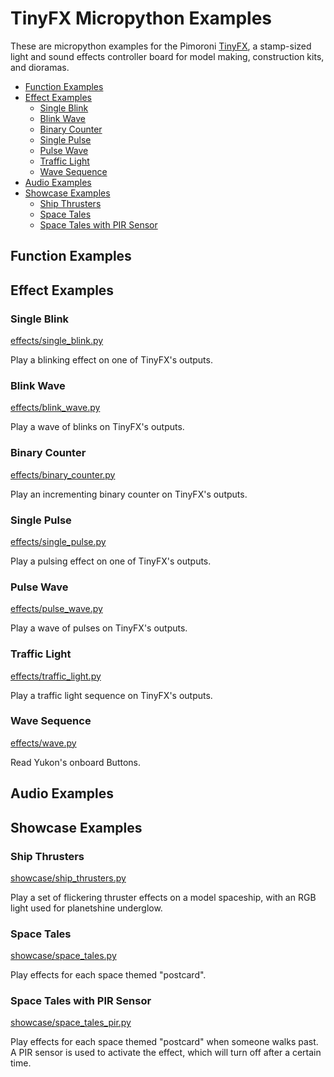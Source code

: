 # TinyFX Micropython Examples <!-- omit in toc -->

These are micropython examples for the Pimoroni [TinyFX](https://shop.pimoroni.com/products/tiny_fx), a stamp-sized light and sound effects controller board for model making, construction kits, and dioramas.

- [Function Examples](#function-examples)
- [Effect Examples](#effect-examples)
  - [Single Blink](#single-blink)
  - [Blink Wave](#blink-wave)
  - [Binary Counter](#binary-counter)
  - [Single Pulse](#single-pulse)
  - [Pulse Wave](#pulse-wave)
  - [Traffic Light](#traffic-light)
  - [Wave Sequence](#wave-sequence)
- [Audio Examples](#audio-examples)
- [Showcase Examples](#showcase-examples)
  - [Ship Thrusters](#ship-thrusters)
  - [Space Tales](#space-tales)
  - [Space Tales with PIR Sensor](#space-tales-with-pir-sensor)


## Function Examples



## Effect Examples

### Single Blink
[effects/single_blink.py](effects/single_blink.py)

Play a blinking effect on one of TinyFX's outputs.


### Blink Wave
[effects/blink_wave.py](effects/blink_wave.py)

Play a wave of blinks on TinyFX's outputs.


### Binary Counter
[effects/binary_counter.py](effects/binary_counter.py)

Play an incrementing binary counter on TinyFX's outputs.


### Single Pulse
[effects/single_pulse.py](effects/single_pulse.py)

Play a pulsing effect on one of TinyFX's outputs.


### Pulse Wave
[effects/pulse_wave.py](effects/pulse_wave.py)

Play a wave of pulses on TinyFX's outputs.


### Traffic Light
[effects/traffic_light.py](effects/traffic_light.py)

Play a traffic light sequence on TinyFX's outputs.


### Wave Sequence
[effects/wave.py](effects/wave.py)

Read Yukon's onboard Buttons.


## Audio Examples



## Showcase Examples

### Ship Thrusters
[showcase/ship_thrusters.py](showcase/ship_thrusters.py)

Play a set of flickering thruster effects on a model spaceship, with an RGB light used for planetshine underglow.


### Space Tales
[showcase/space_tales.py](showcase/space_tales.py)

Play effects for each space themed "postcard".


### Space Tales with PIR Sensor
[showcase/space_tales_pir.py](showcase/space_tales_with_pir.py)

Play effects for each space themed "postcard" when someone walks past.
A PIR sensor is used to activate the effect, which will turn off after a certain time.

